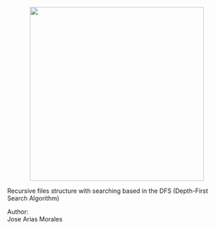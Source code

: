 <p align="center"><img src="https://res.cloudinary.com/dtfbvvkyp/image/upload/v1566331377/laravel-logolockup-cmyk-red.svg" width="400"></p>

  
<p>Recursive files structure with searching based in the DFS (Depth-First Search Algorithm)</p>
 
 
<div>Author:<br>
Jose Arias Morales</div>

